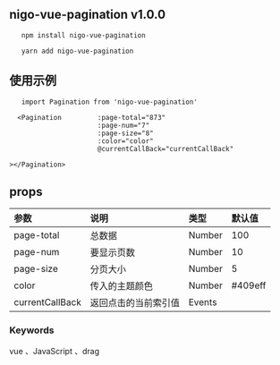 
## nigo-vue-pagination v1.0.0
`    npm install nigo-vue-pagination
`

`    yarn add nigo-vue-pagination
`
## 使用示例
`    import Pagination from 'nigo-vue-pagination'
`
```
  <Pagination         :page-total="873"
                      :page-num="7"
                      :page-size="8"
                      :color="color"
                      @currentCallBack="currentCallBack"

></Pagination>

```
## props
| 参数 | 说明 | 类型 | 默认值 |
| :---| :--- | :--- | :--- |
| page-total | 总数据 | Number | 100 |
| page-num | 要显示页数 | Number | 10 |
| page-size | 分页大小 | Number | 5 |
| color | 传入的主题颜色 | Number | #409eff |
| currentCallBack | 返回点击的当前索引值 | Events |  |




  
 ### Keywords
vue 、JavaScript 、drag
